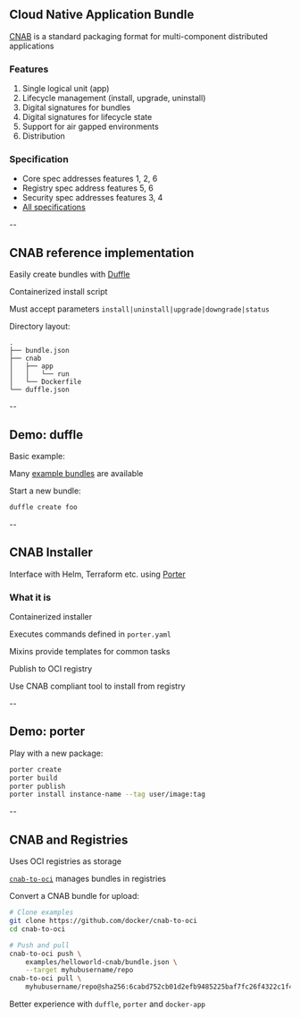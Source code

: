 ## Cloud Native Application Bundle

[CNAB](https://cnab.io/) is a standard packaging format for multi-component distributed applications

### Features

1. Single logical unit (app)
1. Lifecycle management (install, upgrade, uninstall)
1. Digital signatures for bundles
1. Digital signatures for lifecycle state
1. Support for air gapped environments
1. Distribution

### Specification

- Core spec addresses features 1, 2, 6
- Registry spec address features 5, 6
- Security spec addresses features 3, 4
- [All specifications](https://github.com/deislabs/cnab-spec)

--

## CNAB reference implementation

Easily create bundles with [Duffle](https://github.com/deislabs/duffle)

Containerized install script

Must accept parameters `install|uninstall|upgrade|downgrade|status`

Directory layout:

```
.
├── bundle.json
├── cnab
│   ├── app
│   │   └── run
│   └── Dockerfile
└── duffle.json
```

--

## Demo: duffle

Basic example:

<!-- include: duffle-0.command -->

<!-- include: duffle-1.command -->

<!-- include: duffle-2.command -->

<!-- include: duffle-3.command -->

<!-- include: duffle-4.command -->

<!-- include: duffle-5.command -->

Many [example bundles](https://github.com/deislabs/example-bundles) are available

Start a new bundle:

```bash
duffle create foo
```

--

## CNAB Installer

Interface with Helm, Terraform etc. using [Porter](https://porter.sh/)

### What it is

Containerized installer

Executes commands defined in `porter.yaml`

Mixins provide templates for common tasks

Publish to OCI registry

Use CNAB compliant tool to install from registry

--

## Demo: porter

Play with a new package:

```bash
porter create
porter build
porter publish
porter install instance-name --tag user/image:tag
```

--

## CNAB and Registries

Uses OCI registries as storage

[`cnab-to-oci`](https://github.com/docker/cnab-to-oci) manages bundles in registries

Convert a CNAB bundle for upload:

```bash
# Clone examples
git clone https://github.com/docker/cnab-to-oci
cd cnab-to-oci

# Push and pull
cnab-to-oci push \
    examples/helloworld-cnab/bundle.json \
    --target myhubusername/repo
cnab-to-oci pull \
    myhubusername/repo@sha256:6cabd752cb01d2efb9485225baf7fc26f4322c1f45f537f76c5eeb67ba8d83e0
```

Better experience with `duffle`, `porter` and `docker-app`
